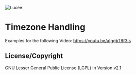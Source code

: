 ![Lucee](https://bitbucket.org/repo/rX87Rq/images/3392835614-logo-1-color-black-small.png)
 
Timezone Handling
===========

Examples for the following Video:
https://youtu.be/aIggbT8f3ls

License/Copyright
-----------------
GNU Lesser General Public License (LGPL) in Version v2.1 
